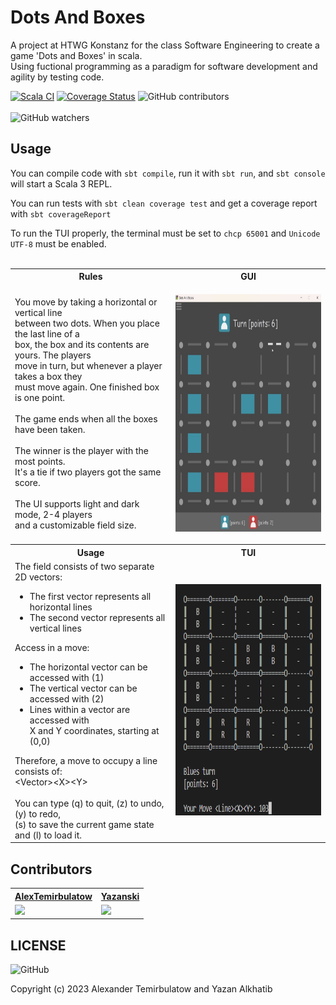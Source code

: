 # Dots And Boxes

A project at HTWG Konstanz for the class Software Engineering to create a game 'Dots and Boxes' in scala. <br>
Using fuctional programming as a paradigm for software development and agility by testing code. <br>


[![Scala CI](https://github.com/AlexTemirbulatow/de.htwg.se.DotsAndBoxes/actions/workflows/scala.yml/badge.svg?branch=developer)](https://github.com/AlexTemirbulatow/de.htwg.se.DotsAndBoxes/actions/workflows/scala.yml)
[![Coverage Status](https://coveralls.io/repos/github/AlexTemirbulatow/de.htwg.se.DotsAndBoxes/badge.svg?branch=developer)](https://coveralls.io/github/AlexTemirbulatow/de.htwg.se.DotsAndBoxes?branch=developer)
<img alt="GitHub contributors" src="https://img.shields.io/github/contributors/AlexTemirbulatow/de.htwg.se.DotsAndBoxes">
<br><br>
<img alt="GitHub watchers" src="https://img.shields.io/github/watchers/AlexTemirbulatow/de.htwg.se.DotsAndBoxes?style=social">



## Usage
You can compile code with `sbt compile`, run it with `sbt run`, and `sbt console` will start a Scala 3 REPL.

You can run tests with `sbt clean coverage test` and get a coverage report with `sbt coverageReport`

To run the TUI properly, the terminal must be set to `chcp 65001` and `Unicode UTF-8` must be enabled.
<br><br>

<table>
    <tr><th>Rules</th><th>GUI</th></tr>
    <tr><td>You move by taking a horizontal or vertical line <br>
            between two dots. When you place the last line of a <br>
            box, the box and its contents are yours. The players <br>
            move in turn, but whenever a player takes a box they <br>
            must move again. One finished box is one point. 
            <br><br>
            The game ends when all the boxes have been taken.
            <br><br>
            The winner is the player with the most points. <br>
            It's a tie if two players got the same score. 
            <br><br>
            The UI supports light and dark mode, 2-4 players <br>
            and a customizable field size.
    </td><td><p align="center">
             <img src="https://github.com/AlexTemirbulatow/de.htwg.se.DotsAndBoxes/blob/developer/src/resources/5_DotsAndBoxesGUI_Dark.jpg" width="390" height="380"></a></td></tr>
    <tr><th>Usage</th><th>TUI</th></tr>
    <tr><td>
            The field consists of two separate 2D vectors: <br>
            <ul>
                <li>The first vector represents all horizontal lines</li>
                <li>The second vector represents all vertical lines</li>
            </ul>
            Access in a move:
            <ul>
                <li>The horizontal vector can be accessed with (1)</li>
                <li>The vertical vector can be accessed with (2)</li>
                <li>Lines within a vector are accessed with<br>X and Y coordinates, starting at (0,0)</li>
            </ul>
            Therefore, a move to occupy a line consists of: <br>
            &lt;Vector&gt;&lt;X&gt;&lt;Y&gt;
            <br><br>
            You can type (q) to quit, (z) to undo, (y) to redo, <br>
            (s) to save the current game state and (l) to load it.
    </td><td><p align="center">
             <img src="https://github.com/AlexTemirbulatow/de.htwg.se.DotsAndBoxes/blob/developer/src/resources/5_DotsAndBoxesTUI.png" width="390" height="370"></a></td></tr>
</table>



## Contributors
<table>
    <tr><th><a href="https://github.com/AlexTemirbulatow">AlexTemirbulatow</a></th><th><a href="https://github.com/Yazanski">Yazanski</a></th></tr>
    <tr><td><a href="https://git.io/streak-stats"><img src="https://streak-stats.demolab.com?user=AlexTemirbulatow&theme=dark"/></a></td><td><a href="https://git.io/streak-stats"><img src="https://streak-stats.demolab.com?user=Yazanski&theme=dark"/></a></td></tr>
</table>



## LICENSE
<img alt="GitHub" src="https://img.shields.io/github/license/AlexTemirbulatow/de.htwg.se.dotsandboxes">

Copyright (c) 2023 Alexander Temirbulatow and Yazan Alkhatib
